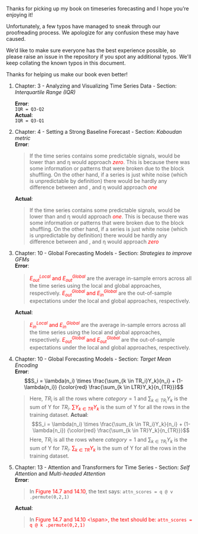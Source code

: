 Thanks for picking up my book on timeseries forecasting and I hope you’re enjoying it!

Unfortunately, a few typos have managed to sneak through our proofreading process. We apologize for any confusion these may have caused.

We’d like to make sure everyone has the best experience possible, so please raise an issue in the repository if you spot any additional typos. We'll keep collating the known typos in this document.

Thanks for helping us make our book even better!

1. Chapter: 3 - Analyzing and Visualizing Time Series Data - Section: _Interquartile Range (IQR)_   

    **Error**:     
    `IQR = Q3-Q2`    
    **Actual**:    
    `IQR = Q3-Q1`    

2. Chapter: 4 - Setting a Strong Baseline Forecast - Section: _Kaboudan metric_     
    **Error**:    
    >If the time series contains some predictable signals, would be lower than and η would approach <span style="color:red">*zero*</span>. This is because there was some information or patterns that were broken due to the  block shuffling. On the other hand, if a series is just white noise (which is unpredictable by definition) there would be hardly any difference between and , and η would approach <span style="color:red">*one*</span>   

    **Actual**:    
    >If the time series contains some predictable signals, would be lower than and η would approach <span style="color:red">*one*</span>. This is because there was some information or patterns that were broken due to the  block shuffling. On the other hand, if a series is just white noise (which is unpredictable by definition) there would be hardly any difference between and , and η would approach <span style="color:red">*zero*</span>

3. Chapter: 10 - Global Forecasting Models - Section: _Strategies to improve GFMs_    
    **Error**:
    > <span style="color:red">$E^{Local}_{out}$ and $E^{Global}_{out}$</span> are the average in-sample errors across all the time series using the local and global approaches, respectively. <span style="color:red">$E^{Global}_{out}$ and $E^{Global}_{in}$</span> are the out-of-sample expectations under the local and global approaches, respectively.

    **Actual**:
    > <span style="color:red">$E^{Local}_{in}$ and $E^{Global}_{in}$</span> are the average in-sample errors across all the time series using the local and global approaches, respectively. <span style="color:red">$E^{Global}_{out}$ and $E^{Global}_{out}$</span> are the out-of-sample expectations under the local and global approaches, respectively.

4. Chapter: 10 - Global Forecasting Models - Section: _Target Mean Encoding_    
    **Error**:    
    $$S_i = \lambda(n_i) \times \frac{\sum_{k \in TR_i}Y_k}{n_i} + (1-\lambda{n_i}) {\color{red} \frac{\sum_{k \in LTR}Y_k}{n_{TR}}}$$
    >Here, $TR_i$ is all the rows where $category = 1$ and $\sum_{k \in TR_i}Y_k$ is the sum of Y for $TR_i$. <span style="color:red">$\sum Y_{k \in TR}Y_k$</span> is the sum  of Y for all the rows in the training dataset.
    **Actual**:    
    $$S_i = \lambda(n_i) \times \frac{\sum_{k \in TR_i}Y_k}{n_i} + (1-\lambda{n_i}) {\color{red} \frac{\sum_{k \in TR}Y_k}{n_{TR}}}$$
    >Here, $TR_i$ is all the rows where $category = 1$ and $\sum_{k \in TR_i}Y_k$ is the sum of Y for $TR_i$. <span style="color:red">$\sum_{k \in TR}Y_k$</span> is the sum  of Y for all the rows in the training dataset.

5. Chapter: 13 - Attention and Transformers for Time Series - Section: _Self Attention_ and _Multi-headed Attention_    
    **Error**:    
    >In <span style="color:red">Figure 14.7 and 14.10</span>, the text says:
    `attn_scores = q @ v .permute(0,2,1)`    

    **Actual**:    
    >In <span style="color:red">Figure 14.7 and 14.10 <\span>, the text should be:
    `attn_scores = q @ k .permute(0,2,1)`